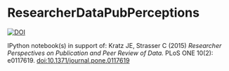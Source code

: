 ResearcherDataPubPerceptions
============================
[![DOI](https://zenodo.org/badge/5545/JEK-III/ResearcherDataPubPerceptions.svg)](http://dx.doi.org/10.5281/zenodo.13121)

IPython notebook(s) in support of:
Kratz JE, Strasser C (2015) _Researcher Perspectives on Publication and Peer Review of Data._ PLoS ONE 10(2): e0117619. [doi:10.1371/journal.pone.0117619](http://dx.doi.org/10.1371/journal.pone.0117619)
